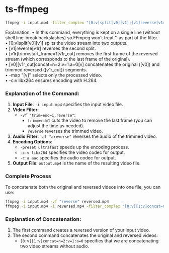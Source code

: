 # ts-ffmpeg

```bash
ffmpeg -i input.mp4 -filter_complex "[0:v]split[v0][v1];[v1]reverse[v1r];[v1r]trim=start_frame=1[v1r_cut];[v0][v1r_cut]concat=n=2:v=1:a=0[v]" -map "[v]" -c:v libx264 output.mp4
```

Explanation:
• In this command, everything is kept on a single line (without shell line-break backslashes) so FFmpeg won’t treat '\' as part of the filter.  
• [0:v]split[v0][v1] splits the video stream into two outputs.  
• [v1]reverse[v1r] reverses the second split.  
• [v1r]trim=start_frame=1[v1r_cut] removes the first frame of the reversed stream (which corresponds to the last frame of the original).  
• [v0][v1r_cut]concat=n=2:v=1:a=0[v] concatenates the original ([v0]) and trimmed reversed ([v1r_cut]) segments.  
• -map "[v]" selects only the processed video.  
• -c:v libx264 ensures encoding with H.264.


### Explanation of the Command:

1. **Input File**: `-i input.mp4` specifies the input video file.
2. **Video Filter**: 
   - `-vf "trim=end=1,reverse"`:
     - `trim=end=1` cuts the video to remove the last frame (you can adjust the time as needed).
     - `reverse` reverses the trimmed video.
3. **Audio Filter**: `-af "areverse"` reverses the audio of the trimmed video.
4. **Encoding Options**:
   - `-preset ultrafast` speeds up the encoding process.
   - `-c:v libx264` specifies the video codec for output.
   - `-c:a aac` specifies the audio codec for output.
5. **Output File**: `output.mp4` is the name of the resulting video file.

### Complete Process
To concatenate both the original and reversed videos into one file, you can use:

```bash
ffmpeg -i input.mp4 -vf "reverse" reversed.mp4
ffmpeg -i input.mp4 -i reversed.mp4 -filter_complex "[0:v][1:v]concat=n=2:v=1:a=0" final_output.mp4
```

### Explanation of Concatenation:
1. The first command creates a reversed version of your input video.
2. The second command concatenates the original and reversed videos:
   - `[0:v][1:v]concat=n=2:v=1:a=0` specifies that we are concatenating two video streams without audio.
